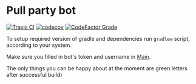 # Pull party bot

[![Travis CI](https://img.shields.io/travis/com/pool-party/pull-party-bot?logo=travis)](https://travis-ci.com/pool-party/pull-party-bot)
[![codecov](https://codecov.io/gh/pool-party/pull-party-bot/branch/master/graph/badge.svg)](https://codecov.io/gh/pool-party/pull-party-bot)
[![CodeFactor Grade](https://img.shields.io/codefactor/grade/github/pool-party/pull-party-bot?logo=codefactor)](https://www.codefactor.io/repository/github/pool-party/pull-party-bot)

To setup required version of gradle and dependencies run `gradlew` script, according to your system.

Make sure you filled in bot's token and username in [Main](src/main/kotlin/Main.kt).

The only things you can be happy about at the moment are green letters after successful build)
